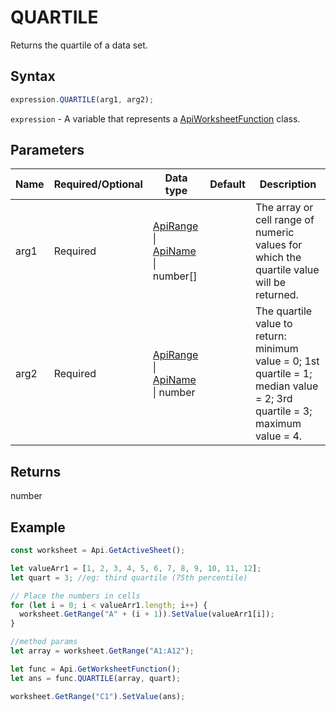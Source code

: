 # QUARTILE

Returns the quartile of a data set.

## Syntax

```javascript
expression.QUARTILE(arg1, arg2);
```

`expression` - A variable that represents a [ApiWorksheetFunction](../ApiWorksheetFunction.md) class.

## Parameters

| **Name** | **Required/Optional** | **Data type** | **Default** | **Description** |
| ------------- | ------------- | ------------- | ------------- | ------------- |
| arg1 | Required | [ApiRange](../../ApiRange/ApiRange.md) \| [ApiName](../../ApiName/ApiName.md) \| number[] |  | The array or cell range of numeric values for which the quartile value will be returned. |
| arg2 | Required | [ApiRange](../../ApiRange/ApiRange.md) \| [ApiName](../../ApiName/ApiName.md) \| number |  | The quartile value to return: minimum value = 0; 1st quartile = 1; median value = 2; 3rd quartile = 3; maximum value = 4. |

## Returns

number

## Example



```javascript editor-xlsx
const worksheet = Api.GetActiveSheet();

let valueArr1 = [1, 2, 3, 4, 5, 6, 7, 8, 9, 10, 11, 12];
let quart = 3; //eg: third quartile (75th percentile)

// Place the numbers in cells
for (let i = 0; i < valueArr1.length; i++) {
  worksheet.GetRange("A" + (i + 1)).SetValue(valueArr1[i]);
}

//method params
let array = worksheet.GetRange("A1:A12");

let func = Api.GetWorksheetFunction();
let ans = func.QUARTILE(array, quart);

worksheet.GetRange("C1").SetValue(ans);

```
